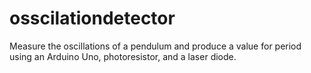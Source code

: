 # osscilationdetector
Measure the oscillations of a pendulum and produce a value for period using an Arduino Uno, photoresistor, and a laser diode.
